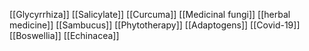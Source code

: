 [[Glycyrrhiza]]
[[Salicylate]]
[[Curcuma]]
[[Medicinal fungi]]
[[herbal medicine]]
[[Sambucus]]
[[Phytotherapy]]
[[Adaptogens]]
[[Covid-19]]
[[Boswellia]]
[[Echinacea]]
